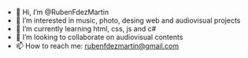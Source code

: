 - 👋 Hi, I’m @RubenFdezMartin
- 👀 I’m interested in music, photo, desing web and audiovisual projects
- 🌱 I’m currently learning html, css, js and c#
- 💞️ I’m looking to collaborate on audiovisual contents
- 📫 How to reach me: rubenfdezmartin@gmail.com
